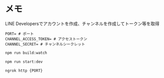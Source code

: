 # メモ

LINE Developersでアカウントを作成、チャンネルを作成してトークン等を取得

```env
PORT= # ポート
CHANNEL_ACCESS_TOKEN= # アクセストークン
CHANNEL_SECRET= # チャンネルシークレット
```

```sh
npm run build:watch
```

```sh
npm run start:dev
```

```sh
ngrok http {PORT}
```